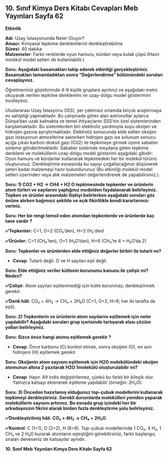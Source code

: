 ## 10. Sınıf Kimya Ders Kitabı Cevapları Meb Yayınları Sayfa 62

**Etkinlik**

**Adı**: Uzay İstasyonunda Neler Oluyor?  
 **Amacı**: Kimyasal tepkime denklemlerini denkleştirebilme  
 **Süresi**: 40 dakika  
 **Malzemeler**: Farklı renklerde oyun hamuru, kürdan veya kulak çöpü (Hazır molekül model setleri de kullanılabilir.)

**Soru: Aşağıdaki basamakları takip ederek etkinliği gerçekleştiriniz. Basamakları tamamladıktan sonra “Değerlendirme” bölümündeki soruları cevaplayınız.**

Öğretmeniniz gözetiminde 4-6 kişilik gruplara ayrılınız ve aşağıdaki metni okuyarak verilen tepkime denklemini ve uzay-dolgu model gösterimini inceleyiniz.

Uluslararası Uzay İstasyonu (ISS), yer çekimsiz ortamda birçok araştırmaya ev sahipliği yapmaktadır. Bu çalışmada görev alan astronotlar aylarca Dünya’dan uzak kalmakta ve temel ihtiyaçlarını SSS’nin özel sistemlerinden karşılamaktadır. Bu sistemlerden biri elektroliz yardımıyla suyu oksijen ve hidrojen gazına ayrıştırmaktadır. Elektroliz sonucunda elde edilen oksijen gazı istasyonun atmosferine salınırken hidrojen gazı ise solunum sonucu açığa çıkan karbon dioksit gazı (C02) ile tepkimeye girmek üzere sabatier sisteme gönderilmektedir. Sabatier sistemde meydana gelen tepkime denklemi ve moleküllerin uzay-dolgu model gösterimi aşağıdaki gibidir:  
 Oyun hamuru ve kürdanlar kullanarak tepkimedeki her bir molekül türünü oluşturunuz. Denkleştirme esnasında bu sayıyı çoğaltacağınızı düşünerek yeteri kadar malzemeyi hazır bulundurunuz (Bu etkinliği molekül model setleri üzerinden veya atık malzemeleri değerlendirerek de yapabilirsiniz.).

**Soru: 1) CO2 + H2 → CH4 + H2 O tepkimesinde tepkenler ve ürünlerin atom türleri ve sayılarını yaptığınız modelden faydalanarak belirleyiniz. Tepken ve ürünler arasındaki ilişkiyi belirlerken aşağıdaki soruları göz önüne alırken bağımsız şekilde ve açık fikirlilikle kendi kararlarınızı veriniz.**

**Soru: Her bir rengi temsil eden atomdan tepkenlerde ve ürünlerde kaç tane vardır ?**

**✅Tepkenler:** C=1, O=2 (CO₂’den), H=2 (H₂’den)

**✅Ürünler:** C=1 (CH₄’ten), O=1 (H₂O’dan), H=6 (CH₄’te 4 + H₂O’da 2)

**Soru: Tepkenler ve ürünlerden elde ettiğiniz değerler birbiri ile tutarlı mı?**

* **Cevap**: Tutarlı değil. O ve H sayıları eşit değil.

**Soru: Elde ettiğiniz veriler kütlenin korunumu kanunu ile çelişir mi? Neden?**

**✅Çelişir**. Atom sayıları eşitlenmediği için kütle korunmaz; denkleştirmek gerekir.

**✅Denk hâli**: CO₂ + 4H₂ → CH₄ + 2H₂O (C=1, O=2, H=8; her iki tarafta da eşit).

**Soru: 2) Tepkenlerin ve ürünlerin atom sayılarını eşitlemek için neler yapılabilir? Aşağıdaki soruları grup içerisinde tartışarak olası çözüm yolları belirleyiniz.**

**Soru: Sizce önce hangi atomu eşitlemek gerekir ?**

* **Cevap**: Önce karbonu (C) kontrol etmek, sonra oksijeni (O), en son hidrojeni (H) eşitlemek gerekir.

**Soru: Oksijenin atom sayısını eşitlemek için H2O molekülündeki oksijen atomunun altına 2 yazılarak H2O 1molekülü oluşturulabilir mi?**

* **Cevap**: Hayır. Alt indis değiştirilemez, çünkü bu farklı bir bileşik olur. Yalnızca katsayı eklenerek eşitleme yapılabilir (örneğin: 2H₂O).

**Soru: 3) Önceden hazırlamış olduğunuz top-çubuk modellerini kullanarak tepkimeyi denkleştiriniz. Gerekli durumlarda molekülleri yeniden yaparak moleküllerin sayısını artırınız. Bu esnada grup içindeki her bir arkadaşınızın fikrini alarak birden fazla denkleştirme yolu belirleyiniz.**

**✅Denkleştirilmiş hâli**: **CO₂ + 4H₂ → CH₄ + 2H₂O**.

**✅Kontrol**: C (1=1), O (2=2), H (8=8). Top-çubuk modellerinde 1 CO₂, 4 H₂, 1 CH₄ ve 2 H₂O kurarak atomların eşleştiğini görebilirsiniz; farklı başlangıç sıraları deneseniz de katsayılar aynıdır.

**10. Sınıf Meb Yayınları Kimya Ders Kitabı Sayfa 62**